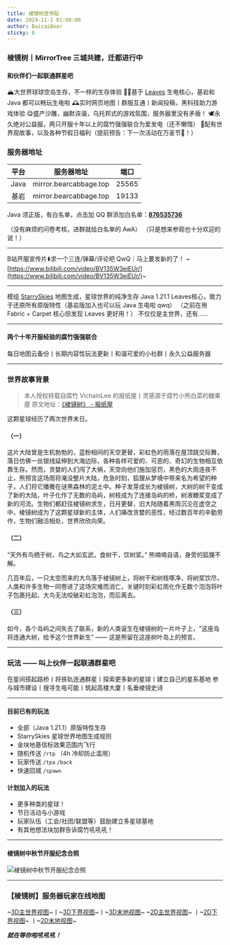 ```yaml
---
title: 棱镜树宣传贴
date: 2024-11-1 01:00:00
author: BaicaiBear
sticky: 0
---
```


### 棱镜树丨MirrorTree 三城共建，迁都进行中

#### 和伙伴们一起联通群星吧

🏔️大世界球球空岛生存，不一样的生存体验
💪🏻基于 [Leaves](https://leavesmc.org/) 生电核心，基岩和 Java 都可以畅玩生电啦
🕰️实时网页地图丨群服互通丨新闻投稿，黑科技助力游戏体验
😋盛产沙雕，幽默诙谐，乌托邦式的游戏氛围，服务器里没有矛盾！
🕊️永久绝对公益服，两只开服十年以上的腐竹强强联合为爱发电（还不懒惰）
🥳配有世界观故事，以及各种节假日福利（提前预告：下一次活动在万圣节🎃！）

### 服务器地址

| 平台 |       服务器地址       | 端口  |
| :--: | :--------------------: | :---: |
| Java | mirror.bearcabbage.top | 25565 |
| 基岩 | mirror.bearcabbage.top | 19133 |

Java 须正版，有白名单，点击加 QQ 群添加白名单：[**876535736**](https://qm.qq.com/q/fvhCDfJgLS)

（没有麻烦的问卷考核，进群就给白名单的 AwA）
（只是想来参观也十分欢迎的说！）

----------------------------------------------------------------

B站开服宣传片⬇️求一个三连/弹幕/评论吧 QwQ｜马上要发新的了！
~[https://www.bilibili.com/video/BV135W3eiEUr/](https://www.bilibili.com/video/BV135W3eiEUr/)~

----------------------------------------------------------------

模组 [StarrySkies](https://github.com/DaFuqs/StarrySkies) 地图生成，星球世界的纯净生存
Java 1.21.1 Leaves核心，致力于还原所有原版特性（基岩版加入也可以玩 Java 生电啦 qwq）
（之前在用 Fabric + Carpet 核心但发现 Leaves 更好用！）
不仅仅是主世界，还有……

----------------------------------------------------------------

#### 两个十年开服经验的腐竹强强联合

每日地图云备份丨长期内容性玩法更新丨和谐可爱的小社群丨永久公益服务器

----------------------------------------------------------------

### 世界故事背景

> 本人授权转载自腐竹 VichainLee 的报纸屋丨灵感源于腐竹小熊白菜的糖果屋
> 原文地址：[《棱镜树》 - 报纸屋](https://vichain.cn/tale/30)

这颗星球经历了两次世界末日。

#### （一）

这片大陆曾是生机勃勃的，蓝粉相间的天空更替，彩虹色的雨落在屋顶跳交际舞，落日仿佛一丝银线延伸到大海边际，各种各样可爱的、可恶的、奇幻的生物相互依靠生存。然而，贪婪的人们闯了大祸，天空向他们施加惩罚，黑色的大雨连夜不止，熊预言这场雨将淹没整片大陆，危急时刻，狐狸从梦境中带来名为希望的种子，人们将它播撒在谜黑森林的泥土中。种子发芽成长为棱镜树，大树的树干变成了新的大陆，叶子化作了无数的岛屿，树枝成为了连接岛屿的桥，树液糖浆变成了新的河流。生物们都赶往棱镜树求生，日月更替，旧大陆随着黑雨沉沦在虚空之中，棱镜树成为了这颗星球新的主体，人们痛改贪婪的恶性，经过数百年的辛勤劳作，生物们融洽相处，世界欣欣向荣。

#### （二）

“天外有鸟栖于树，鸟之大如玄武，食树干，饮树浆。” 熊喃喃自语，身旁的狐狸不解。

几百年后，一只太空而来的大鸟落于棱镜树上，将树干和树枝啄净，将树浆饮尽，人类和许多生物一同卷进了这场灾难而消亡，关键时刻彩虹雨化作无数个泡泡将叶子包裹托起，大鸟无法咬破彩虹泡泡，而后离去。

#### （三）

如今，各个岛屿之间失去了联系，新的人类诞生在棱镜树的一片叶子上，“这座岛将连通大树，给予这个世界新生” —— 这是熊留在这座树叶岛上的预言。

----------------------------------------------------------------

### 玩法 —— 叫上伙伴一起联通群星吧

在星间搭起路桥丨将铁轨连通群星丨探索更多新的星球丨建立自己的星系基地
参与城市建设丨搜寻生电可能丨筑起高楼大厦丨名垂棱镜史诗

----------------------------------------------------------------

#### 目前已有的玩法

+ 全部（Java 1.21.1）原版特性生存
+ StarrySkies 星球世界地图生成规则
+ 金块地基信标效果范围内飞行
+ 随机传送 `/rtp` （4h 冷却防止滥用）
+ 玩家传送 `/tpa` `/back`
+ 快速回城 `/spawn`

#### 计划加入的玩法

+ 更多种类的星球！
+ 节日活动与小游戏
+ 玩家队伍（工会/社团/联盟等）鼓励建立多星球基地
+ 有其他想法块加群告诉腐竹吼吼吼！

----------------------------------------------------------------

#### 棱镜树中秋节开服纪念合照

![棱镜树中秋节开服纪念合照](/images/post_img/2024midautumn.jpeg)

----------------------------------------------------------------

### 【棱镜树】服务器玩家在线地图

~[3D主世界视图](http://mirror.bearcabbage.top/?worldname=world&mapname=surface&zoom=5&x=13&y=64&z=-36)~丨~[3D下界视图](http://mirror.bearcabbage.top/?worldname=world_nether&mapname=nether&zoom=6&x=-12&y=64&z=-56)~丨~[3D末地视图](http://mirror.bearcabbage.top/?worldname=world_the_end&mapname=the_end&zoom=6&x=16&y=64&z=-5)~
~[2D主世界视图](http://mirror.bearcabbage.top/?worldname=world&mapname=flat&zoom=5&x=46&y=64&z=-30)~   丨~[2D下界视图](http://mirror.bearcabbage.top/?worldname=world_nether&mapname=flat&zoom=6&x=34&y=64&z=3)~     丨~[2D末地视图](http://mirror.bearcabbage.top/?worldname=world_the_end&mapname=flat&zoom=5&x=-3&y=64&z=0)~

***就在等你啦吼吼吼！***

